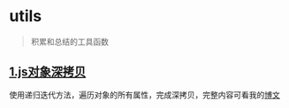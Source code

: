 # utils
> 积累和总结的工具函数 
##  [1.js对象深拷贝](https://github.com/liuruchao/utils/blob/master/deepCopy.js)
使用递归迭代方法，遍历对象的所有属性，完成深拷贝，完整内容可看我的[博文](https://juejin.im/post/5e157157f265da5d5663b2d9)
